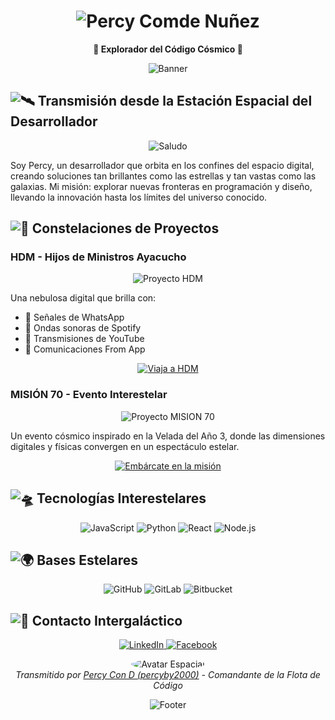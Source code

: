 <h1 align="center">
  <img src="https://via.placeholder.com/800x200/0a0a2a/00ffff?text=🚀+PERCY+COMDE+NUÑEZ" alt="Percy Comde Nuñez">
</h1>

<p align="center">
  <strong>🌌 Explorador del Código Cósmico 🌌</strong>
</p>

<p align="center">
  <img src="https://via.placeholder.com/800x200/0a0a2a/00ffff?text=Navegando+por+el+vasto+universo+digital,+un+commit+a+la+vez" alt="Banner">
</p>

## <img src="https://via.placeholder.com/30x30/00ffff/00ffff.png" alt="🛰️"> Transmisión desde la Estación Espacial del Desarrollador

<p align="center">
  <img src="https://via.placeholder.com/600x100/0a0a2a/00ffff?text=Saludos,+terrícolas+del+código" alt="Saludo">
</p>

Soy Percy, un desarrollador que orbita en los confines del espacio digital, creando soluciones tan brillantes como las estrellas y tan vastas como las galaxias. Mi misión: explorar nuevas fronteras en programación y diseño, llevando la innovación hasta los límites del universo conocido.

## <img src="https://via.placeholder.com/30x30/00ffff/00ffff.png" alt="🌠"> Constelaciones de Proyectos

### HDM - Hijos de Ministros Ayacucho
<p align="center">
  <img src="https://via.placeholder.com/500x250/0a0a2a/00ffff?text=Nebulosa+HDM" alt="Proyecto HDM">
</p>

Una nebulosa digital que brilla con:
- 💬 Señales de WhatsApp
- 🎵 Ondas sonoras de Spotify
- 🎥 Transmisiones de YouTube
- 📱 Comunicaciones From App

<p align="center">
  <a href="https://hijosdeministros.vercel.app/">
    <img src="https://via.placeholder.com/200x50/00ffff/0a0a2a?text=Viaja+a+HDM" alt="Viaja a HDM">
  </a>
</p>

### MISIÓN 70 - Evento Interestelar
<p align="center">
  <img src="https://via.placeholder.com/500x250/0a0a2a/00ffff?text=Galaxia+MISION+70" alt="Proyecto MISION 70">
</p>

Un evento cósmico inspirado en la Velada del Año 3, donde las dimensiones digitales y físicas convergen en un espectáculo estelar.

<p align="center">
  <a href="https://campamento-mision70.vercel.app/">
    <img src="https://via.placeholder.com/200x50/00ffff/0a0a2a?text=Embárcate+en+la+misión" alt="Embárcate en la misión">
  </a>
</p>

## <img src="https://via.placeholder.com/30x30/00ffff/00ffff.png" alt="🛸"> Tecnologías Interestelares

<p align="center">
  <img src="https://img.shields.io/badge/-JavaScript-FFD700?style=for-the-badge&logo=javascript&logoColor=black" alt="JavaScript">
  <img src="https://img.shields.io/badge/-Python-4B0082?style=for-the-badge&logo=python&logoColor=white" alt="Python">
  <img src="https://img.shields.io/badge/-React-00FFFF?style=for-the-badge&logo=react&logoColor=black" alt="React">
  <img src="https://img.shields.io/badge/-Node.js-006400?style=for-the-badge&logo=node.js&logoColor=white" alt="Node.js">
</p>

## <img src="https://via.placeholder.com/30x30/00ffff/00ffff.png" alt="🌍"> Bases Estelares

<p align="center">
  <img src="https://via.placeholder.com/200x50/0a0a2a/00ffff?text=GitHub+|+Base+Alfa" alt="GitHub">
  <img src="https://via.placeholder.com/200x50/0a0a2a/00ffff?text=GitLab+|+Estación+Beta" alt="GitLab">
  <img src="https://via.placeholder.com/200x50/0a0a2a/00ffff?text=Bitbucket+|+Colonia+Gamma" alt="Bitbucket">
</p>

## <img src="https://via.placeholder.com/30x30/00ffff/00ffff.png" alt="📡"> Contacto Intergaláctico

<p align="center">
  <a href="https://www.linkedin.com/in/enders-cn2000/">
    <img src="https://img.shields.io/badge/-LinkedIn-0077B5?style=for-the-badge&logo=linkedin&logoColor=white" alt="LinkedIn">
  </a>
  <a href="https://www.facebook.com/percy.condenunez.7">
    <img src="https://img.shields.io/badge/-Facebook-4267B2?style=for-the-badge&logo=facebook&logoColor=white" alt="Facebook">
  </a>
</p>

<p align="center">
  <img src="https://via.placeholder.com/150x150/00ffff/0a0a2a?text=Avatar+Espacial" alt="Avatar Espacial" style="border-radius:50%;">
  <br>
  <em>Transmitido por <a href="https://github.com/percyby2000">Percy Con D (percyby2000)</a> - Comandante de la Flota de Código</em>
</p>

<p align="center">
  <img src="https://via.placeholder.com/800x200/0a0a2a/00ffff?text=Explorando+el+cosmos+digital+|+Innovando+en+cada+commit" alt="Footer">
</p>
